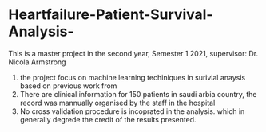 # Heartfailure-Patient-Survival-Analysis-
This is a master project in the second year, Semester 1 2021, supervisor: Dr. Nicola Armstrong
1. the project focus on machine learning techiniques in surivial anaysis based on previous work from 
2. There are clinical information for 150 patients in saudi arbia country, the record was mannually organised by the staff in the hospital
3. No cross validation procedure is incoprated in the analysis. which in generally degrede the credit of the results presented. 
